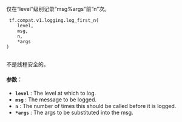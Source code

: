 仅在“level”级别记录“msg%args”前“n”次。

```
 tf.compat.v1.logging.log_first_n(
    level,
    msg,
    n,
    *args
)
 
```

不是线程安全的。

#### 参数：
- **`level`** : The level at which to log.
- **`msg`** : The message to be logged.
- **`n`** : The number of times this should be called before it is logged.
- **`*args`** : The args to be substituted into the msg.
